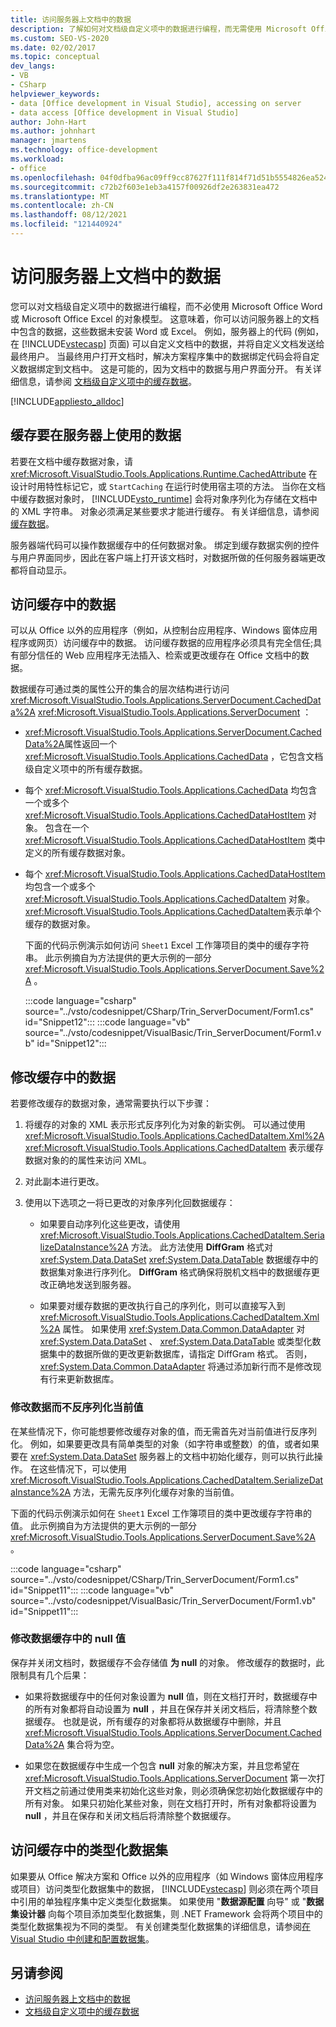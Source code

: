 ```yaml
---
title: 访问服务器上文档中的数据
description: 了解如何对文档级自定义项中的数据进行编程，而无需使用 Microsoft Office Word 或 Microsoft Office Excel 的对象模型。
ms.custom: SEO-VS-2020
ms.date: 02/02/2017
ms.topic: conceptual
dev_langs:
- VB
- CSharp
helpviewer_keywords:
- data [Office development in Visual Studio], accessing on server
- data access [Office development in Visual Studio]
author: John-Hart
ms.author: johnhart
manager: jmartens
ms.technology: office-development
ms.workload:
- office
ms.openlocfilehash: 04f0dfba96ac09ff9cc87627f111f814f71d51b5554826ea524360c2af5323f3
ms.sourcegitcommit: c72b2f603e1eb3a4157f00926df2e263831ea472
ms.translationtype: MT
ms.contentlocale: zh-CN
ms.lasthandoff: 08/12/2021
ms.locfileid: "121440924"
---
```

# <a name="access-data-in-documents-on-the-server"></a>访问服务器上文档中的数据
  您可以对文档级自定义项中的数据进行编程，而不必使用 Microsoft Office Word 或 Microsoft Office Excel 的对象模型。 这意味着，你可以访问服务器上的文档中包含的数据，这些数据未安装 Word 或 Excel。 例如，服务器上的代码 (例如，在 [!INCLUDE[vstecasp](../sharepoint/includes/vstecasp-md.md)] 页面) 可以自定义文档中的数据，并将自定义文档发送给最终用户。 当最终用户打开文档时，解决方案程序集中的数据绑定代码会将自定义数据绑定到文档中。 这是可能的，因为文档中的数据与用户界面分开。 有关详细信息，请参阅 [文档级自定义项中的缓存数据](../vsto/cached-data-in-document-level-customizations.md)。

 [!INCLUDE[appliesto_alldoc](../vsto/includes/appliesto-alldoc-md.md)]

## <a name="cache-data-for-use-on-a-server"></a>缓存要在服务器上使用的数据
 若要在文档中缓存数据对象，请 <xref:Microsoft.VisualStudio.Tools.Applications.Runtime.CachedAttribute> 在设计时用特性标记它，或 `StartCaching` 在运行时使用宿主项的方法。 当你在文档中缓存数据对象时， [!INCLUDE[vsto_runtime](../vsto/includes/vsto-runtime-md.md)] 会将对象序列化为存储在文档中的 XML 字符串。 对象必须满足某些要求才能进行缓存。 有关详细信息，请参阅 [缓存数据](../vsto/caching-data.md)。

 服务器端代码可以操作数据缓存中的任何数据对象。 绑定到缓存数据实例的控件与用户界面同步，因此在客户端上打开该文档时，对数据所做的任何服务器端更改都将自动显示。

## <a name="access-data-in-the-cache"></a>访问缓存中的数据
 可以从 Office 以外的应用程序（例如，从控制台应用程序、Windows 窗体应用程序或网页）访问缓存中的数据。 访问缓存数据的应用程序必须具有完全信任;具有部分信任的 Web 应用程序无法插入、检索或更改缓存在 Office 文档中的数据。

 数据缓存可通过类的属性公开的集合的层次结构进行访问 <xref:Microsoft.VisualStudio.Tools.Applications.ServerDocument.CachedData%2A> <xref:Microsoft.VisualStudio.Tools.Applications.ServerDocument> ：

- <xref:Microsoft.VisualStudio.Tools.Applications.ServerDocument.CachedData%2A>属性返回一个 <xref:Microsoft.VisualStudio.Tools.Applications.CachedData> ，它包含文档级自定义项中的所有缓存数据。

- 每个 <xref:Microsoft.VisualStudio.Tools.Applications.CachedData> 均包含一个或多个 <xref:Microsoft.VisualStudio.Tools.Applications.CachedDataHostItem> 对象。 包含在一个 <xref:Microsoft.VisualStudio.Tools.Applications.CachedDataHostItem> 类中定义的所有缓存数据对象。

- 每个 <xref:Microsoft.VisualStudio.Tools.Applications.CachedDataHostItem> 均包含一个或多个 <xref:Microsoft.VisualStudio.Tools.Applications.CachedDataItem> 对象。 <xref:Microsoft.VisualStudio.Tools.Applications.CachedDataItem>表示单个缓存的数据对象。

  下面的代码示例演示如何访问 `Sheet1` Excel 工作簿项目的类中的缓存字符串。 此示例摘自为方法提供的更大示例的一部分 <xref:Microsoft.VisualStudio.Tools.Applications.ServerDocument.Save%2A> 。

  :::code language="csharp" source="../vsto/codesnippet/CSharp/Trin_ServerDocument/Form1.cs" id="Snippet12":::
  :::code language="vb" source="../vsto/codesnippet/VisualBasic/Trin_ServerDocument/Form1.vb" id="Snippet12":::

## <a name="modify-data-in-the-cache"></a>修改缓存中的数据
 若要修改缓存的数据对象，通常需要执行以下步骤：

1. 将缓存的对象的 XML 表示形式反序列化为对象的新实例。 可以通过使用 <xref:Microsoft.VisualStudio.Tools.Applications.CachedDataItem.Xml%2A> <xref:Microsoft.VisualStudio.Tools.Applications.CachedDataItem> 表示缓存数据对象的的属性来访问 XML。

2. 对此副本进行更改。

3. 使用以下选项之一将已更改的对象序列化回数据缓存：

    - 如果要自动序列化这些更改，请使用 <xref:Microsoft.VisualStudio.Tools.Applications.CachedDataItem.SerializeDataInstance%2A> 方法。 此方法使用 **DiffGram** 格式对 <xref:System.Data.DataSet> <xref:System.Data.DataTable> 数据缓存中的数据集对象进行序列化。 **DiffGram** 格式确保将脱机文档中的数据缓存更改正确地发送到服务器。

    - 如果要对缓存数据的更改执行自己的序列化，则可以直接写入到 <xref:Microsoft.VisualStudio.Tools.Applications.CachedDataItem.Xml%2A> 属性。 如果使用 <xref:System.Data.Common.DataAdapter> 对 <xref:System.Data.DataSet> 、 <xref:System.Data.DataTable> 或类型化数据集中的数据所做的更改更新数据库，请指定 DiffGram 格式。 否则， <xref:System.Data.Common.DataAdapter> 将通过添加新行而不是修改现有行来更新数据库。

### <a name="modify-data-without-deserializing-the-current-value"></a>修改数据而不反序列化当前值
 在某些情况下，你可能想要修改缓存对象的值，而无需首先对当前值进行反序列化。 例如，如果要更改具有简单类型的对象（如字符串或整数）的值，或者如果要在 <xref:System.Data.DataSet> 服务器上的文档中初始化缓存，则可以执行此操作。 在这些情况下，可以使用 <xref:Microsoft.VisualStudio.Tools.Applications.CachedDataItem.SerializeDataInstance%2A> 方法，无需先反序列化缓存对象的当前值。

 下面的代码示例演示如何在 `Sheet1` Excel 工作簿项目的类中更改缓存字符串的值。 此示例摘自为方法提供的更大示例的一部分 <xref:Microsoft.VisualStudio.Tools.Applications.ServerDocument.Save%2A> 。

 :::code language="csharp" source="../vsto/codesnippet/CSharp/Trin_ServerDocument/Form1.cs" id="Snippet11":::
 :::code language="vb" source="../vsto/codesnippet/VisualBasic/Trin_ServerDocument/Form1.vb" id="Snippet11":::

### <a name="modify-null-values-in-the-data-cache"></a>修改数据缓存中的 null 值
 保存并关闭文档时，数据缓存不会存储值 **为 null** 的对象。 修改缓存的数据时，此限制具有几个后果：

- 如果将数据缓存中的任何对象设置为 **null** 值，则在文档打开时，数据缓存中的所有对象都将自动设置为 **null** ，并且在保存并关闭文档后，将清除整个数据缓存。 也就是说，所有缓存的对象都将从数据缓存中删除，并且 <xref:Microsoft.VisualStudio.Tools.Applications.ServerDocument.CachedData%2A> 集合将为空。

- 如果您在数据缓存中生成一个包含 **null** 对象的解决方案，并且您希望在 <xref:Microsoft.VisualStudio.Tools.Applications.ServerDocument> 第一次打开文档之前通过使用类来初始化这些对象，则必须确保您初始化数据缓存中的所有对象。 如果只初始化某些对象，则在文档打开时，所有对象都将设置为 **null** ，并且在保存和关闭文档后将清除整个数据缓存。

## <a name="access-typed-datasets-in-the-cache"></a>访问缓存中的类型化数据集
 如果要从 Office 解决方案和 Office 以外的应用程序（如 Windows 窗体应用程序或项目）访问类型化数据集中的数据， [!INCLUDE[vstecasp](../sharepoint/includes/vstecasp-md.md)] 则必须在两个项目中引用的单独程序集中定义类型化数据集。 如果使用 "**数据源配置** 向导" 或 "**数据集设计器** 向每个项目添加类型化数据集，则 .NET Framework 会将两个项目中的类型化数据集视为不同的类型。 有关创建类型化数据集的详细信息，请参阅[在 Visual Studio 中创建和配置数据集](../data-tools/create-and-configure-datasets-in-visual-studio.md)。

## <a name="see-also"></a>另请参阅

- [访问服务器上文档中的数据](../vsto/accessing-data-in-documents-on-the-server.md)
- [文档级自定义项中的缓存数据](../vsto/cached-data-in-document-level-customizations.md)